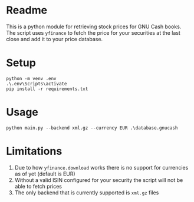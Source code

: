 # Readme

This is a python module for retrieving stock prices for GNU Cash books.
The script uses `yfinance` to fetch the price for your securities at the last close and add it to your price database.

# Setup
```
python -m venv .env
.\.env\Scripts\activate
pip install -r requirements.txt
```

# Usage
```
python main.py --backend xml.gz --currency EUR .\database.gnucash
```

# Limitations

1. Due to how `yfinance.download` works there is no support for currencies as of yet (default is EUR)
1. Without a valid ISIN configured for your security the script will not be able to fetch prices
1. The only backend that is currently supported is `xml.gz` files